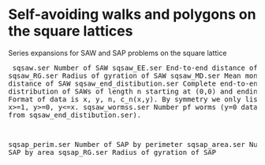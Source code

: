 # Self-avoiding walks and polygons on the square lattices
Series expansions for SAW and SAP problems on the square lattice <pre>
sqsaw.ser          Number of SAW 
sqsaw_EE.ser       End-to-end distance of SAW
sqsaw_RG.ser       Radius of gyration of SAW
sqsaw_MD.ser       Mean monomer distance of SAW
sqsaw_end_distibution.ser   Complete end-to-end distribution of SAWs of length n starting at (0,0) and ending at (x,y). Format of data is x, y, n, c_n(x,y). By symmetry we only list data for x>=1, y>=0, y<=x.
sqsaw_wormss.ser   Number pf worms (y=0 data from sqsaw_end_distibution.ser).

sqsap_perim.ser    Number of SAP by perimeter
sqsap_area.ser     Number of SAP by area
sqsap_RG.ser       Radius of gyration of SAP
